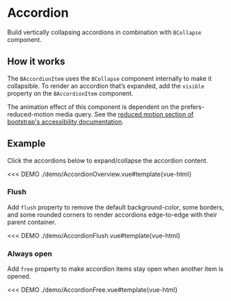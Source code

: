 # Accordion

<PageHeader>

Build vertically collapsing accordions in combination with `BCollapse` component.

</PageHeader>

## How it works

The `BAccordionItem` uses the `BCollapse` component internally to make it collapsible. To render an accordion that’s expanded, add the `visible` property on the `BAccordionItem` component.

<BAlert variant="info" :model-value="true" class="my-5">

The animation effect of this component is dependent on the prefers-reduced-motion media query. See the [reduced motion section of bootstrap's accessibility documentation](https://getbootstrap.com/docs/5.3/getting-started/accessibility/#reduced-motion).

</BAlert>

## Example

Click the accordions below to expand/collapse the accordion content.

<<< DEMO ./demo/AccordionOverview.vue#template{vue-html}

### Flush

Add `flush` property to remove the default background-color, some borders, and some rounded corners to render accordions edge-to-edge with their parent container.

<<< DEMO ./demo/AccordionFlush.vue#template{vue-html}

### Always open

Add `free` property to make accordion items stay open when another item is opened.

<<< DEMO ./demo/AccordionFree.vue#template{vue-html}

<ComponentReference :data="data" />

<script setup lang="ts">
import {data} from '../../data/components/accordion.data'
</script>
